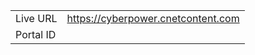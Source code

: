 
|                 |       |
|-----------------|-------|
| Live URL        | https://cyberpower.cnetcontent.com |
| Portal ID       |  |
